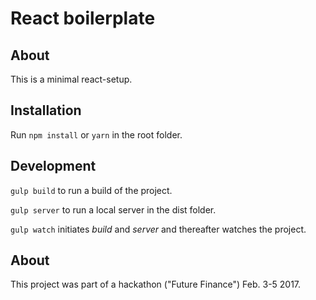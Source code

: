 # React boilerplate

## About
This is a minimal react-setup.


## Installation
Run `npm install` or `yarn` in the root folder.

## Development

`gulp build` to run a build of the project.

`gulp server` to run a local server in the dist folder.

`gulp watch` initiates _build_ and _server_ and thereafter watches the project.

## About
This project was part of a hackathon ("Future Finance") Feb. 3-5 2017.
